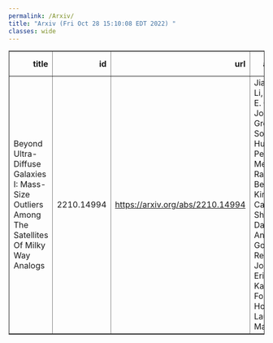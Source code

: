 ```yaml
---
permalink: /Arxiv/
title: "Arxiv (Fri Oct 28 15:10:08 EDT 2022) "
classes: wide
---
```

<table border="1" class="dataframe">
  <thead>
    <tr style="text-align: right;">
      <th>title</th>
      <th>id</th>
      <th>url</th>
      <th>authors</th>
      <th>Local Authors</th>
    </tr>
  </thead>
  <tbody>
    <tr>
      <td>Beyond Ultra-Diffuse Galaxies I: Mass-Size Outliers Among The Satellites   Of Milky Way Analogs</td>
      <td>2210.14994</td>
      <td><a href="https://arxiv.org/abs/2210.14994" target="_blank">https://arxiv.org/abs/2210.14994</a></td>
      <td>Jiaxuan Li, Jenny E. Greene, Johnny P. Greco, Song Huang, Peter Melchior, Rachael Beaton, Kirsten Casey, Shany Danieli, Andy Goulding, Remy Joseph, Erin Kado-Fong, Ji Hoon Kim, Lauren A. Macarthur</td>
      <td>Kirsten Casey</td>
    </tr>
  </tbody>
</table>